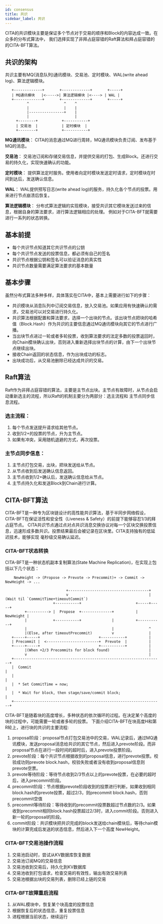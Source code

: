 ```yaml
---
id: consensus
title: 共识
sidebar_label: 共识
---
```


CITA的共识模块主要是保证多个节点对于交易的顺序和Block的内容达成一致。在众多的分布式算法中，
我们选择实现了非拜占庭容错的Raft算法和拜占庭容错的的CITA-BFT算法。

## 共识的架构

共识主要有MQ(消息队列)通讯模块、交易池、定时模块、WAL(write ahead log)、算法逻辑模块。

```
   +-------------+       +-------------+       +-----+
   | MQ通讯模块   |<----->| 算法逻辑模块 |<----> | WAL |
   +-------------+       +-------------+       +-----+
          ^                ^    ^
          |                |    |
          |----------------+    |
          |                     |
     +--------+           +-----------+
     | 交易池  |           | 定时模块  |
     +--------+           +-----------+
```

**MQ通讯模块**： CITA的消息通过MQ进行周转，MQ通讯模块负责订阅、发布基于MQ的消息。

**交易池**： 交易池订阅和存储交易信息，并提供交易的打包、生成Block。还进行交易的持久化，实现快速确认的功能。

**定时模块**： 提供算法定时服务。使用者向定时模块发送定时请求，定时模块在时间到达后，发送确认信息。

**WAL**： WAL提供预写日志(write ahead log)的服务，持久化各个节点的投票。用来进行节点崩溃后恢复。

**算法逻辑模块**： 分布式算法逻辑的实现模块，接受共识其它模块发送过来的信息，根据自身的算法要求，进行算法逻辑相应的处理。
例如对于CITA-BFT就需要进行一系列的状态转换。

## 基本前提

- 每个共识节点知道其它共识节点的公钥
- 每个共识节点发送的投票信息，都必须有自己的签名
- 共识节点根据公钥和签名可以验证消息的真实性
- 共识节点数量需要满足算法要求的基本数量

## 基本步骤

虽然分布式算法多种多样，具体落实在CITA中，基本上需要进行如下的步骤：

- 共识模块从消息队列中订阅交易信息，放入交易池。如果应用有快速确认的需求，交易池可以对交易进行持久化。
- 共识算法根据配置和算法要求，选择一个出块的节点。该出块节点把块的哈希值（Block.Hash）作为共识的主要信息通过MQ通讯模块向其它的节点进行广播。
- 当出块节点进过一轮或者多轮投票，收到算法要求的法定多数的投票返回时，向Chain模块确认出块，否则进入重新选择出块节点的计算，由下一个出块节点继续出块。
- 接收Chain返回的状态信息，作为出块成功的标志。
- 出块成功后，从交易池删除已经达成共识的交易。

## Raft算法

Raft作为非拜占庭容错的算法，主要是主节点出块。主节点有故障时，从节点会启动重新选主的流程，所以Raft的机制主要分为两部分：选主流程和
主节点同步信息流程。

### 选主流程：

1. 每个节点发送提升请求给其他节点。
2. 收到1/2+的投票的节点，升为主节点。
3. 如果有冲突，采用随机退避的方式，再次投票。

### 主节点同步信息：

1. 主节点打包交易，出块，把块发送给从节点。
2. 从节点收到后发送确认信息返回。
3. 主节点收到1/2+确认后，发送确认信息给从节点。
4. 主节点持久化和发送Block到Chain进行计算。

## CITA-BFT算法

CITA-BFT是一种专为区块链设计的高性能共识算法，基于半同步网络假设，CITA-BFT在保证活性和安全性（Liveness & Safety）的前提下能够容忍1/3的拜占庭节点。
CITA共识节点通过点对点共识消息交换协议对每一个区块交换投票信息，迅速形成多数共识。投票结果最后会被记录在区块里。CITA支持独有的低延迟技术，能够实现
毫秒级交易确认延迟。

### CITA-BFT状态转换

CITA-BFT是一种状态机副本复制算法(State Machine Replication)，在实现上包括以下几个状态：

```
    NewHeight -> (Propose -> Prevote -> Precommit)+ -> Commit -> NewHeight -> ...
```

```
                            +-------------------------------------+
                            v                                     |(Wait til `CommmitTime+timeoutCommit`)
                      +-----------+                         +-----+-----+
         +----------> |  Propose  +--------------+          | NewHeight |
         |            +-----------+              |          +-----------+
         |                                       |                ^
         |(Else, after timeoutPrecommit)         v                |
   +-----+-----+                           +-----------+          |
   | Precommit |  <------------------------+  Prevote  |          |
   +-----+-----+                           +-----------+          |
         |(When +2/3 Precommits for block found)                  |
         v                                                        |
   +--------------------------------------------------------------------+
   |  Commit                                                            |
   |                                                                    |
   |  * Set CommitTime = now;                                           |
   |  * Wait for block, then stage/save/commit block;                   |
   +--------------------------------------------------------------------+
```

CITA-BFT是随着块的高度增长，多种状态的依次循环的过程。在决定某个高度的块的过程中，可能需要一轮或者多轮的投票。
下面介绍CITA-BFT在块高度H和第R轮上，进行块的共识的主要流程:

1. proposal阶段：proposal节点打包交易池中的交易，WAL记录后，通过MQ通讯模块，发送proposal消息给共识的其它节点，然后进入prevote阶段。而非proposal节点在进行一段时间的超时后，进入prevote投票阶段。
2. prevote阶段：每个共识节点根据收到的proposal信息，进行prevote投票。校验成功则prevote block.hash，校验失败或者没有收到proposal信息则prevote空票。
3. prevote等待阶段：等待节点收到2/3节点以上的prevote投票，在必要的超时后，进入precommit阶段。
4. precommit阶段：节点根据prevote阶段收到的投票进行判断，如果收到相同block.hash的prevote投票，超过2/3，则precommit block.hash，否则precommit空值
5. precommit等待阶段：等待收到的precommit投票数超过节点数的2/3。如果收到precommit相同block.hash投票超过2/3时，进入commit阶段。否则进入新一轮的proposal的阶段。
6. commit阶段：共识模块把共识完成的block发送给chain模块后，等待chain模块的计算完成后发送的状态信息，然后进入下一个高度 NewHeight。

### CITA-BFT交易池操作流程

1. 交易池启动时，尝试从KV数据库恢复数据
2. 交易池订阅MQ的交易信息
3. 交易池收到交易后，持久化到KV数据库
4. 交易池收到打包请求，检查交易的有效性，输出有效交易列表
5. 交易池根据出块的交易列表，删除已经上链的交易

### CITA-BFT故障重启流程

1. 从WAL模块中，恢复某个块高度的投票信息
2. 根据恢复后的状态信息，重复投票信息
3. 进程根据当前状态，继续运行

